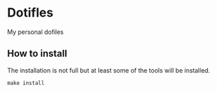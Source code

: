 # Dotifles

My personal dofiles

## How to install

The installation is not full but at least some of the tools will be installed.

```
make install
```
